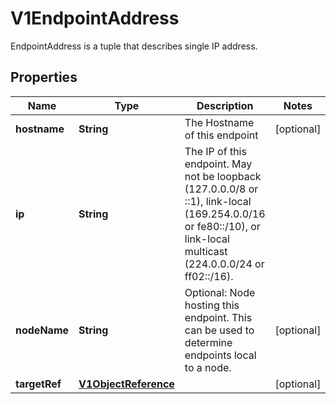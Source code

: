 

# V1EndpointAddress

EndpointAddress is a tuple that describes single IP address.
## Properties

Name | Type | Description | Notes
------------ | ------------- | ------------- | -------------
**hostname** | **String** | The Hostname of this endpoint |  [optional]
**ip** | **String** | The IP of this endpoint. May not be loopback (127.0.0.0/8 or ::1), link-local (169.254.0.0/16 or fe80::/10), or link-local multicast (224.0.0.0/24 or ff02::/16). | 
**nodeName** | **String** | Optional: Node hosting this endpoint. This can be used to determine endpoints local to a node. |  [optional]
**targetRef** | [**V1ObjectReference**](V1ObjectReference.md) |  |  [optional]



